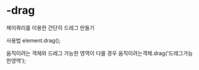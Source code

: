 # -drag
제이쿼리를 이용한 간단히 드레그 만들기

사용법
element.drag();

움직이려는 객체와 드레그 가능한 영역이 다를 경우
움직이려는객체.drag('드레그가능한영역');